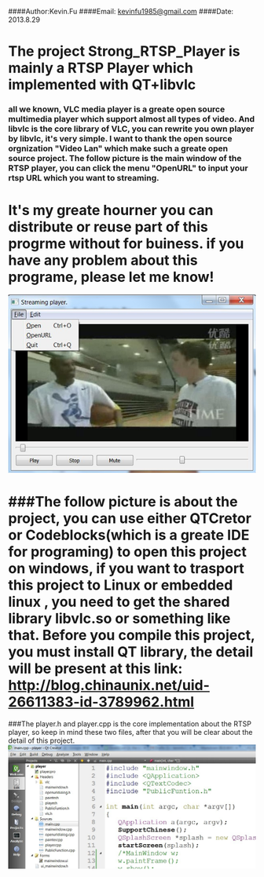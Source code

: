 ####Author:Kevin.Fu
####Email: kevinfu1985@gmail.com
####Date:  2013.8.29

The project Strong_RTSP_Player is mainly a RTSP Player which implemented with QT+libvlc
============================================

### all we known, VLC media player is a greate open source multimedia player which support almost all types of video. And libvlc is the core library of VLC, you can rewrite you own player by libvlc, it's very simple. I want to thank the open source orgnization "Video Lan" which make such a greate open source project. The follow picture is the main window of the RTSP player, you can click the menu "OpenURL" to input your rtsp URL which you want to streaming.

It's my greate hourner you can distribute or reuse part of this  progrme without for buiness. if you have any problem about this programe, please let me know!
=

![Alt text](/images/mainwindow.jpg)

###The follow picture is about the project, you can use either QTCretor or Codeblocks(which is a greate IDE for programing) to open this project on windows, if you want to trasport this project to Linux or embedded linux , you need to get the shared library libvlc.so or something like that. Before you compile this project, you must install QT library, the detail will be present at this link:
<http://blog.chinaunix.net/uid-26611383-id-3789962.html>
========================================================
###The player.h and player.cpp is the core implementation about the RTSP player, so keep in mind these two files, after that you will be clear about the detail of this project.
![Alt text](/images/project.jpg)
